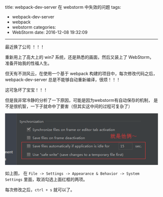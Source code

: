 title: webpack-dev-server 在 webstorm 中失效的问题
tags:
  - webpack-dev-server
  - webpack
  - webstorm
categories:
  - WebStorm
date: 2016-12-08 19:32:09
---

最近换了公司 ！！！

重新用上了高大上的 win7 系统，还是熟悉的画面，然后又装上了 WebStorm，准备开始我的性福人生。

但天有不测风云，在使用一个基于 webpack 构建的项目中，每次修改代码之后，webpack-dev-server 总是不能够自动重新编译，很烦！！！

这可急坏了宝宝！！！

但是我非常冷静的分析了一下原因，可能是因为webstorm有自动保存的机制， 是不是很机智，一下子就命中了要害（但其实这中间的过程可复杂了）

![正常](..//images/webstorm-save-file.png)

如上图， 在 `File -> Settings -> Appearance & Behavior -> System Settings` 里面，取消勾选上面红框的两项。

每次修改之后，`ctrl + s` 就可以了。
 
